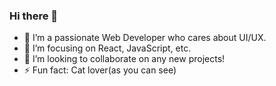 ### Hi there 👋

<!--
**Yui-Iida/Yui-Iida** is a ✨ _special_ ✨ repository because its `README.md` (this file) appears on your GitHub profile.

Here are some ideas to get you started:
-->


- 🔭 I’m a passionate Web Developer who cares about UI/UX.
- 🌱 I’m focusing on React, JavaScript, etc.
- 👯 I’m looking to collaborate on any new projects!
- ⚡ Fun fact: Cat lover(as you can see)
